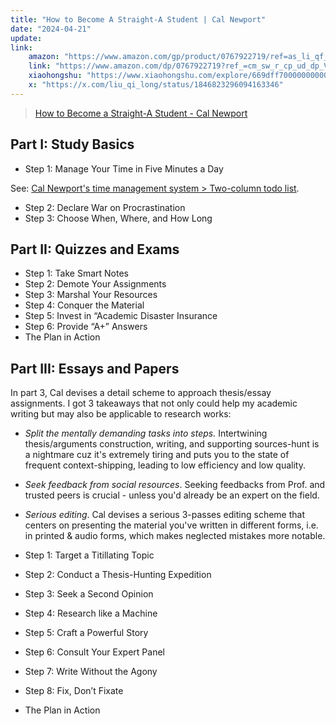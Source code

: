 ```yaml
---
title: "How to Become A Straight-A Student | Cal Newport"
date: "2024-04-21"
update: 
link:
    amazon: "https://www.amazon.com/gp/product/0767922719/ref=as_li_qf_asin_il_tl?ie=UTF8&tag=stuhac-20&creative=9325&linkCode=as2&creativeASIN=0767922719&linkId=98a11bfd8d18be630bd45d2525467c3c"
    link: "https://www.amazon.com/dp/0767922719?ref_=cm_sw_r_cp_ud_dp_VQPMW14BAYW14TAZN5N0"
    xiaohongshu: "https://www.xiaohongshu.com/explore/669dff70000000000a004d0e"
    x: "https://x.com/liu_qi_long/status/1846823296094163346"
---
```


> [How to Become a Straight-A Student - Cal Newport](https://www.amazon.com/dp/0767922719?ref_=cm_sw_r_cp_ud_dp_VQPMW14BAYW14TAZN5N0)

## Part I: Study Basics

- Step 1: Manage Your Time in Five Minutes a Day

See: [Cal Newport's time management system > Two-column todo list](/blog/cal-newport-time-management).

- Step 2: Declare War on Procrastination
- Step 3: Choose When, Where, and How Long

## Part II: Quizzes and Exams

- Step 1: Take Smart Notes
- Step 2: Demote Your Assignments
- Step 3: Marshal Your Resources
- Step 4: Conquer the Material
- Step 5: Invest in “Academic Disaster Insurance
- Step 6: Provide “A+” Answers
- The Plan in Action

## Part III: Essays and Papers

In part 3, Cal devises a detail scheme to approach thesis/essay assignments. I got 3 takeaways that not only could help my academic writing but may also be applicable to research works:

- _Split the mentally demanding tasks into steps._ Intertwining thesis/arguments construction, writing, and supporting sources-hunt is a nightmare cuz it's extremely tiring and puts you to the state of frequent context-shipping, leading to low efficiency and low quality.
- _Seek feedback from social resources_. Seeking feedbacks from Prof. and trusted peers is crucial - unless you'd already be an expert on the field.
- _Serious editing_. Cal devises a serious 3-passes editing scheme that centers on presenting the material you've written in different forms, i.e. in printed & audio forms, which makes neglected mistakes more notable.

- Step 1: Target a Titillating Topic
- Step 2: Conduct a Thesis-Hunting Expedition
- Step 3: Seek a Second Opinion
- Step 4: Research like a Machine
- Step 5: Craft a Powerful Story
- Step 6: Consult Your Expert Panel
- Step 7: Write Without the Agony
- Step 8: Fix, Don’t Fixate
- The Plan in Action